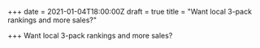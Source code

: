 +++
date = 2021-01-04T18:00:00Z
draft = true
title = "Want local 3-pack rankings and more sales?"

+++
Want local 3-pack rankings and more sales?